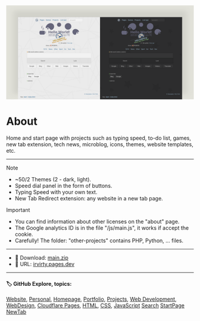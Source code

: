 <!-- README.md v.1.9.3 -->
<!-- Carefully! The folder: "other-projects" contains PHP, Python, ... files -->  
![page with a light and dark theme and theme settings](/img/github-banner-settings.png)  
  
# About

Home and start page with projects such as typing speed, to-do list, games, new tab extension, tech news, microblog, icons, themes, website templates, etc.
  
---
  
> [!NOTE]
> - ~50/2 Themes (2 - dark, light).
> - Speed ​​dial panel in the form of buttons.
> - Typing Speed with your own text.
> - New Tab Redirect extension: any website in a new tab page.
   
> [!IMPORTANT]
> - You can find information about other licenses on the "about" page.  
> - The Google analytics ID is in the file "/js/main.js", it works if accept the cookie.  
> - Carefully! The folder: "other-projects" contains PHP, Python, ... files.  


  
---

- 📁 Download: [main.zip](https://github.com/irvirty/irvirty.pages.dev/archive/refs/heads/main.zip)  
- 🔗 URL: [irvirty.pages.dev](https://irvirty.pages.dev/)  

---
   
#### 🏷️ GitHub Explore, topics:  
[Website](https://github.com/topics/website),
[Personal](https://github.com/topics/personal),
[Homepage](https://github.com/topics/homepage),
[Portfolio](https://github.com/topics/portfolio),
[Projects](https://github.com/topics/projects),
[Web Development](https://github.com/topics/web-development),
[WebDesign](https://github.com/topics/WebDesign),
[Cloudflare Pages](https://github.com/topics/cloudflare-pages),
[HTML](https://github.com/topics/HTML),
[CSS](https://github.com/topics/CSS),
[JavaScript](https://github.com/topics/JavaScript)
[Search](https://github.com/topics/search)
[StartPage](https://github.com/topics/startpage)
[NewTab](https://github.com/topics/NewTab)



